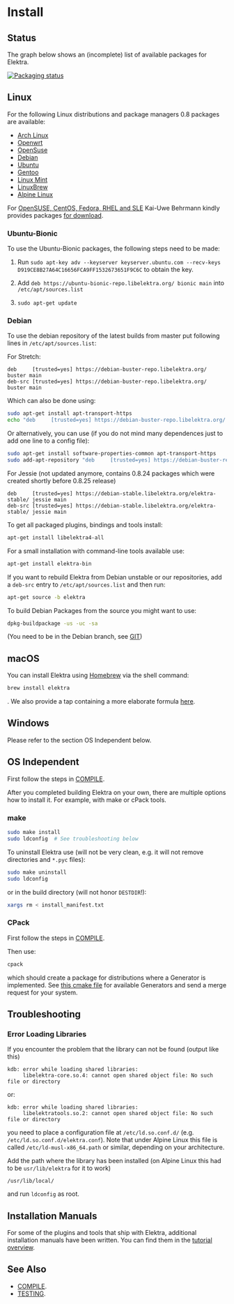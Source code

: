 # Install

## Status

The graph below shows an (incomplete) list of available packages for Elektra.

[![Packaging status](https://repology.org/badge/vertical-allrepos/elektra.svg)](https://repology.org/metapackage/elektra/versions)

## Linux

For the following Linux distributions and package managers 0.8 packages are available:

- [Arch Linux](https://aur.archlinux.org/packages/elektra/)
- [Openwrt](https://github.com/openwrt/packages/tree/master/libs/elektra)
- [OpenSuse](https://software.opensuse.org/package/elektra)
- [Debian](https://packages.debian.org/de/jessie/libelektra4)
- [Ubuntu](https://launchpad.net/ubuntu/+source/elektra)
- [Gentoo](http://packages.gentoo.org/package/app-admin/elektra)
- [Linux Mint](https://community.linuxmint.com/software/view/elektra-bin)
- [LinuxBrew](https://github.com/Linuxbrew/homebrew-core/blob/master/Formula/elektra.rb)
- [Alpine Linux](https://pkgs.alpinelinux.org/package/edge/testing/x86_64/elektra)

For [OpenSUSE, CentOS, Fedora, RHEL and SLE](https://build.opensuse.org/package/show/home:bekun:devel/elektra)
Kai-Uwe Behrmann kindly provides packages [for download](http://software.opensuse.org/download.html?project=home%3Abekun%3Adevel&package=libelektra4).

### Ubuntu-Bionic

To use the Ubuntu-Bionic packages, the following steps need to be made:

1. Run `sudo apt-key adv --keyserver keyserver.ubuntu.com --recv-keys D919CE8B27A64C16656FCA9FF1532673651F9C6C` to obtain the key.

2. Add `deb https://ubuntu-bionic-repo.libelektra.org/ bionic main` into `/etc/apt/sources.list`

3. `sudo apt-get update`

### Debian

To use the debian repository of the latest builds from master put following lines in
`/etc/apt/sources.list`:

For Stretch:

```
deb     [trusted=yes] https://debian-buster-repo.libelektra.org/ buster main
deb-src [trusted=yes] https://debian-buster-repo.libelektra.org/ buster main
```

Which can also be done using:

```sh
sudo apt-get install apt-transport-https
echo "deb     [trusted=yes] https://debian-buster-repo.libelektra.org/ buster main" | sudo tee /etc/apt/sources.list.d/elektra.list
```

Or alternatively, you can use (if you do not mind many dependences just to add one line to a config file):

```sh
sudo apt-get install software-properties-common apt-transport-https
sudo add-apt-repository "deb     [trusted=yes] https://debian-buster-repo.libelektra.org/ buster main"
```

For Jessie (not updated anymore, contains 0.8.24 packages which were created shortly before 0.8.25 release)

```
deb     [trusted=yes] https://debian-stable.libelektra.org/elektra-stable/ jessie main
deb-src [trusted=yes] https://debian-stable.libelektra.org/elektra-stable/ jessie main
```

To get all packaged plugins, bindings and tools install:

```sh
apt-get install libelektra4-all
```

For a small installation with command-line tools available use:

```sh
apt-get install elektra-bin
```

If you want to rebuild Elektra from Debian unstable or
our repositories, add a `deb-src` entry to `/etc/apt/sources.list`
and then run:

```sh
apt-get source -b elektra
```

To build Debian Packages from the source you might want to use:

```sh
dpkg-buildpackage -us -uc -sa
```

(You need to be in the Debian branch, see [GIT](GIT.md))

## macOS

You can install Elektra using [Homebrew](http://brew.sh) via the shell command:

```sh
brew install elektra
```

. We also provide a tap containing a more elaborate formula [here](http://github.com/ElektraInitiative/homebrew-elektra).

## Windows

Please refer to the section OS Independent below.

## OS Independent

First follow the steps in [COMPILE](COMPILE.md).

After you completed building Elektra on your own, there are multiple options how to install it. For example, with make or cPack tools.

### make

```sh
sudo make install
sudo ldconfig  # See troubleshooting below
```

To uninstall Elektra use (will not be very clean,
e.g. it will not remove directories and `*.pyc` files):

```sh
sudo make uninstall
sudo ldconfig
```

or in the build directory (will not honor `DESTDIR`!):

```sh
xargs rm < install_manifest.txt
```

### CPack

First follow the steps in [COMPILE](COMPILE.md).

Then use:

```sh
cpack
```

which should create a package for distributions where a Generator is
implemented. See [this cmake file](/scripts/cmake/ElektraPackaging.cmake) for available Generators
and send a merge request for your system.

## Troubleshooting

### Error Loading Libraries

If you encounter the problem that the library can not be found (output like this)

```
kdb: error while loading shared libraries:
     libelektra-core.so.4: cannot open shared object file: No such file or directory
```

or:

```
kdb: error while loading shared libraries:
     libelektratools.so.2: cannot open shared object file: No such file or directory
```

you need to place a configuration file at `/etc/ld.so.conf.d/` (e.g. `/etc/ld.so.conf.d/elektra.conf`). Note that under Alpine Linux this file is called `/etc/ld-musl-x86_64.path` or similar, depending on your architecture.

Add the path where the library has been installed (on Alpine Linux this had to be `usr/lib/elektra` for it to work)

```
/usr/lib/local/
```

and run `ldconfig` as root.

## Installation Manuals

For some of the plugins and tools that ship with Elektra,
additional installation manuals have been written.
You can find them in the [tutorial overview](tutorials/README.md).

## See Also

- [COMPILE](COMPILE.md).
- [TESTING](TESTING.md).

